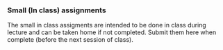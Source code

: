 ### Small (In class) assignments 

The small in class assigments are intended to be done in class during lecture and can be taken home if not completed. Submit them here when complete (before the next session of class). 
